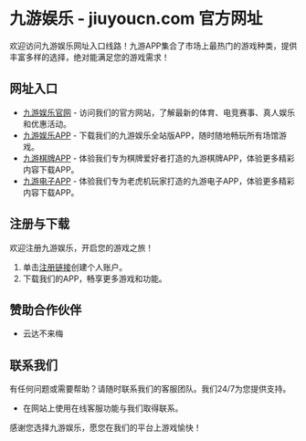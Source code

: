 # 九游娱乐 - jiuyoucn.com 官方网址

欢迎访问九游娱乐网址入口线路！九游APP集合了市场上最热门的游戏种类，提供丰富多样的选择，绝对能满足您的游戏需求！

## 网址入口

- [九游娱乐官网](https://jiuyoucn.com) - 访问我们的官方网站，了解最新的体育、电竞赛事、真人娱乐和优惠活动。
- [九游娱乐APP](https://jyyl.pages.dev) - 下载我们的九游娱乐全站版APP，随时随地畅玩所有场馆游戏。
- [九游棋牌APP](https://jyqp.pages.dev) - 体验我们专为棋牌爱好者打造的九游棋牌APP，体验更多精彩内容下载APP。
- [九游电子APP](https://jydz.pages.dev) - 体验我们专为老虎机玩家打造的九游电子APP，体验更多精彩内容下载APP。

## 注册与下载

欢迎注册九游娱乐，开启您的游戏之旅！

1. 单击[注册链接](https://jiuyou.la)创建个人账户。
2. 下载我们的APP，畅享更多游戏和功能。

## 赞助合作伙伴

- 云达不来梅

## 联系我们

有任何问题或需要帮助？请随时联系我们的客服团队。我们24/7为您提供支持。

- 在网站上使用在线客服功能与我们取得联系。

感谢您选择九游娱乐，愿您在我们的平台上游戏愉快！
